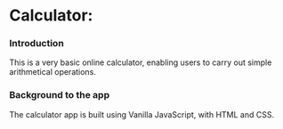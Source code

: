 # Calculator:

### Introduction
This is a very basic online calculator, enabling users to carry out simple arithmetical operations.

### Background to the app
The calculator app is built using Vanilla JavaScript, with HTML and CSS.



